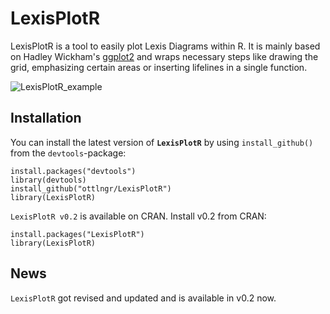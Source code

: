 # LexisPlotR


LexisPlotR is a tool to easily plot Lexis Diagrams within R. It is mainly based on Hadley Wickham's [ggplot2](https://github.com/hadley/ggplot2) and wraps necessary steps like drawing the grid, emphasizing certain areas or inserting lifelines in a single function.

![LexisPlotR_example](https://github.com/ottlngr/LexisPlotR/blob/master/LexisPlotR.png)

## Installation

You can install the latest version of **`LexisPlotR`** by using `install_github()` from the `devtools`-package:

    install.packages("devtools")
    library(devtools)
    install_github("ottlngr/LexisPlotR")
    library(LexisPlotR)
    
`LexisPlotR v0.2` is available on CRAN. Install v0.2 from CRAN:

    install.packages("LexisPlotR")
    library(LexisPlotR)
    
    
## News
    
`LexisPlotR` got revised and updated and is available in v0.2 now.